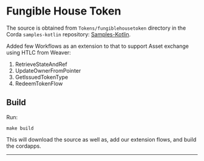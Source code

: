 # Fungible House Token

The source is obtained from `Tokens/fungiblehousetoken` directory in the Corda `samples-kotlin` repository: [Samples-Kotlin](https://github.com/corda/samples-kotlin).

Added few Workflows as an extension to that to support Asset exchange using HTLC from Weaver:

1. RetrieveStateAndRef
2. UpdateOwnerFromPointer
3. GetIssuedTokenType
4. RedeemTokenFlow

## Build

Run:
```
make build
```

This will download the source as well as, add our extension flows, and build the cordapps.

---